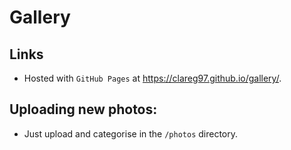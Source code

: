 # Gallery

## Links
- Hosted with `GitHub Pages` at https://clareg97.github.io/gallery/.

## Uploading new photos:
- Just upload and categorise in the `/photos` directory.

